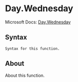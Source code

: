 ---
---

# Day.Wednesday

Microsoft Docs: [Day.Wednesday](https://docs.microsoft.com/en-us/powerquery-m/day-wednesday)

## Syntax

```
Syntax for this function.
```

## About

About this function.

